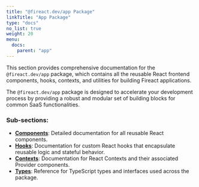```yaml
---
title: "@fireact.dev/app Package"
linkTitle: "App Package"
type: "docs"
no_list: true
weight: 20
menu:
  docs:
    parent: "app"
---
```


This section provides comprehensive documentation for the `@fireact.dev/app` package, which contains all the reusable React frontend components, hooks, contexts, and utilities for building Fireact applications.

The `@fireact.dev/app` package is designed to accelerate your development process by providing a robust and modular set of building blocks for common SaaS functionalities.

### Sub-sections:

*   **[Components](/app/components/)**: Detailed documentation for all reusable React components.
*   **[Hooks](/app/hooks/)**: Documentation for custom React hooks that encapsulate reusable logic and stateful behavior.
*   **[Contexts](/app/contexts/)**: Documentation for React Contexts and their associated Provider components.
*   **[Types](/app/types/)**: Reference for TypeScript types and interfaces used across the package.

